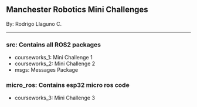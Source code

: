 ## Manchester Robotics Mini Challenges
By: Rodrigo Llaguno C.
***

### **src**: Contains all ROS2 packages
  - courseworks_1: Mini Challenge 1
  - courseworks_2: Mini Challenge 2
  - msgs: Messages Package

### **micro_ros**: Contains esp32 micro ros code
  - courseworks_3: Mini Challenge 3
